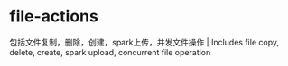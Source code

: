 # file-actions
包括文件复制，删除，创建，spark上传，并发文件操作 | Includes file copy, delete, create, spark upload, concurrent file operation
